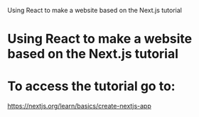 Using React to make a website based on the Next.js tutorial

# Using React to make a website based on the Next.js tutorial

# To access the tutorial go to:

https://nextjs.org/learn/basics/create-nextjs-app